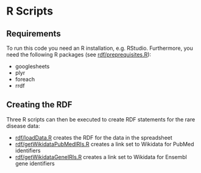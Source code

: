 # R Scripts

## Requirements

To run this code you need an R installation, e.g. RStudio. Furthermore, you need the following
R packages (see [rdf/preprequisites.R](rdf/preprequisites.R)):

* googlesheets
* plyr
* foreach
* rrdf

## Creating the RDF

Three R scripts can then be executed to create RDF statements for the rare disease data:

* [rdf/loadData.R](rdf/loadData.R) creates the RDF for the data in the spreadsheet
* [rdf/getWikidataPubMedIRIs.R](rdf/getWikidataPubMedIRIs.R) creates a link set to Wikidata for PubMed identifiers
* [rdf/getWikidataGeneIRIs.R](rdf/getWikidataGeneIRIs.R) creates a link set to Wikidata for Ensembl gene identifiers

